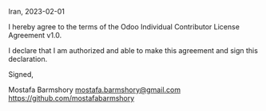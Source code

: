 Iran, 2023-02-01

I hereby agree to the terms of the Odoo Individual Contributor License
Agreement v1.0.

I declare that I am authorized and able to make this agreement and sign this
declaration.

Signed,

Mostafa Barmshory mostafa.barmshory@gmail.com https://github.com/mostafabarmshory
